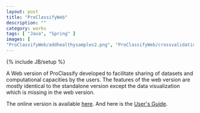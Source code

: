 ```yaml
---
layout: post
title: "ProClassifyWeb"
description: ""
category: works
tags: [ "Java", "Spring" ]
images: [ 
"ProClassifyWeb/addhealthysamples2.png", "ProClassifyWeb/crossvalidationresults.png", "ProClassifyWeb/classifyResults.png",  "ProClassifyWeb/crossvalidationresults2.png", "ProClassifyWeb/help.png", "ProClassifyWeb/login.png", "ProClassifyWeb/multipleupload.png", "ProClassifyWeb/myjobs.png", "ProClassifyWeb/newaccount.png", "ProClassifyWeb/samplelib.png", "ProClassifyWeb/trainprogress.png" ]
---
```

{% include JB/setup %}

A Web version of ProClassify developed to facilitate sharing of datasets and computational capacities by the users. The features of the web version are mostly identical to the standalone version except the data visualization which is missing in the web version. 

The online version is available [here](https://esus.genome.tugraz.at/ProClassify). And here is the [User's Guide](https://esus.genome.tugraz.at/ProClassify/help/showHelp.jsp). 


